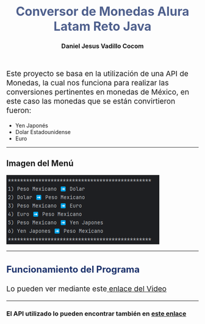<h1 style="color:#4f608d; font-size:2rem;" align="center"> Conversor de Monedas Alura Latam Reto Java</h1>
<h2 style="font-size:1rem; "  align="center">Daniel Jesus Vadillo Cocom</h2>
<br>
<p style="font-size:1.2rem">Este proyecto se basa en la utilización de una API de Monedas, la cual nos funciona para realizar
las conversiones pertinentes en monedas de México, en este caso las monedas que se están convirtieron
fueron:</p>

<ul>
    <li>Yen Japonés</li>
    <li>Dolar Estadounidense</li>
    <li>Euro</li>
    
</ul>
<hr>
<h2>Imagen del Menú</h2>
<img src="img.png" alt="Menu de monedas">
<hr>
<h3 style="color:#1d336c; font-size:1.5rem">Funcionamiento del Programa</h3>

<p style="font-size:1.2rem">Lo pueden ver mediante este<a href="https://youtu.be/J4NWZb1QWGA"> enlace del Video</a></p>

<hr>
<h3>El API utilizado lo pueden encontrar también en  <a href="https://www.exchangerate-api.com/">este enlace</a></h3>